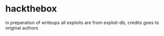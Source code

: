 # hackthebox
in preparation of writeups
all exploits are from exploit-db, credits goes to original authors
